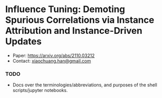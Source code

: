 # Influence Tuning: Demoting Spurious Correlations via Instance Attribution and Instance-Driven Updates
* Paper: https://arxiv.org/abs/2110.03212
* Contact: xiaochuang.han@gmail.com

### TODO
* Docs over the terminologies/abbreviations, and purposes of the shell scripts/jupyter notebooks.
